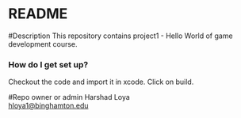 # README #

#Description
This repository contains project1 - Hello World of game development course.

### How do I get set up? ###

Checkout the code and import it in xcode.
Click on build.

#Repo owner or admin
Harshad Loya
<br>
hloya1@binghamton.edu